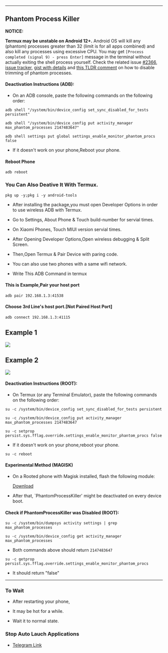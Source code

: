 ***

## Phantom Process Killer

**NOTICE:**

**Termux may be unstable on Android 12+.** Android OS will kill any (phantom) processes greater than 32 (limit is for all apps combined) and also kill any processes using excessive CPU. You may get `[Process completed (signal 9) - press Enter]` message in the terminal without actually exiting the shell process yourself. Check the related issue [#2366](https://github.com/termux/termux-app/issues/2366), [issue tracker](https://issuetracker.google.com/u/1/issues/205156966), [gist with details](https://gist.github.com/agnostic-apollo/dc7e47991c512755ff26bd2d31e72ca8) and [this TLDR comment](https://github.com/termux/termux-app/issues/2366#issuecomment-1009269410) on how to disable trimming of phantom processes.

#### Deactivation Instructions (ADB):

- On an ADB console, paste the following commands on the following order:

```
adb shell "/system/bin/device_config set_sync_disabled_for_tests persistent"
```
```
adb shell "/system/bin/device_config put activity_manager max_phantom_processes 2147483647"
```
```
adb shell settings put global settings_enable_monitor_phantom_procs false
```
- If it doesn't work on your phone,Reboot your phone.

#### Reboot Phone
```
adb reboot
```
### You Can Also Deative It With Termux.
```
pkg up -y;pkg i -y android-tools
```
- After installing the package,you must open Developer Options in order to use wireless ADB with Termux.

- Go to Settings, About Phone & Touch build-number for servial times.

- On Xiaomi Phones, Touch MIUI version servial times.

- After Opening Developer Options,Open wireless debugging & Split Screen.

- Then,Open Termux & Pair Device with paring code.

- You can also use two phones with a same wifi network.

- Write This ADB Command in termux

#### This is Example,Pair your host port
```
adb pair 192.168.1.3:41538
```
#### Choose 3rd Line's host port.[Not Paired Host Port]

```
adb connect 192.168.1.3:41115
```
## Example 1 

![](https://raw.githubusercontent.com/atamshkai/Phantom-Process-Killer/main/Example.jpg)

## Example 2 

![](https://raw.githubusercontent.com/atamshkai/Phantom-Process-Killer/main/Example2.jpg)

#### Deactivation Instructions (ROOT):

- On Termux (or any Terminal Emulator), paste the following commands on the following order:

```
su -c /system/bin/device_config set_sync_disabled_for_tests persistent
```
```
su -c /system/bin/device_config put activity_manager max_phantom_processes 2147483647
```
```
su -c setprop persist.sys.fflag.override.settings_enable_monitor_phantom_procs false
```

- If it doesn't work on your phone,reboot your phone.

```
su -c reboot
```

#### Experimental Method (MAGISK)

- On a Rooted phone with Magisk installed, flash the following module:

  [Download](https://github.com/atamshkai/Phantom-Process-Killer/raw/main/PhantomProcessRetainer-main.zip) 

- After that, `PhantomProcessKiller' might be deactivated on every device boot.

#### Check if PhantomProcessKiller was Disabled (ROOT):
```
su -c /system/bin/dumpsys activity settings | grep max_phantom_processes
```
```
su -c /system/bin/device_config get activity_manager max_phantom_processes
```
- Both commands above should return `2147483647`

```
su -c getprop persist.sys.fflag.override.settings_enable_monitor_phantom_procs
```
- It should return "false"

***

### To Wait

- After restarting your phone,

- It may be hot for a while.

- Wait it to normal state.

### Stop Auto Lauch Applications

- [Telegram Link](https://t.me/c/1731442555/346) 
